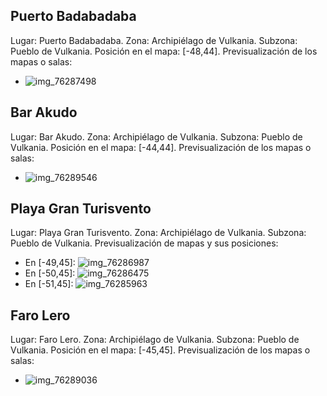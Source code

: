 ## Puerto Badabadaba
Lugar: Puerto Badabadaba.
Zona: Archipiélago de Vulkania.
Subzona: Pueblo de Vulkania.
Posición en el mapa: [-48,44].
Previsualización de los mapas o salas:
- ![img_76287498](https://media.discordapp.net/attachments/1115311447145193482/1115366400182190172/76287498.jpg)

## Bar Akudo
Lugar: Bar Akudo.
Zona: Archipiélago de Vulkania.
Subzona: Pueblo de Vulkania.
Posición en el mapa: [-44,44].
Previsualización de los mapas o salas:
- ![img_76289546](https://media.discordapp.net/attachments/1115311447145193482/1115366471221137528/76289546.jpg)

## Playa Gran Turisvento
Lugar: Playa Gran Turisvento.
Zona: Archipiélago de Vulkania.
Subzona: Pueblo de Vulkania.
Previsualización de mapas y sus posiciones:
- En [-49,45]: ![img_76286987](https://media.discordapp.net/attachments/1115311447145193482/1115366358381777047/76286987.jpg)
- En [-50,45]: ![img_76286475](https://media.discordapp.net/attachments/1115311447145193482/1115366312261197964/76286475.jpg)
- En [-51,45]: ![img_76285963](https://media.discordapp.net/attachments/1115311447145193482/1115366272838938716/76285963.jpg)

## Faro Lero
Lugar: Faro Lero.
Zona: Archipiélago de Vulkania.
Subzona: Pueblo de Vulkania.
Posición en el mapa: [-45,45].
Previsualización de los mapas o salas:
- ![img_76289036](https://media.discordapp.net/attachments/1115311447145193482/1115366466192154634/76289036.jpg)